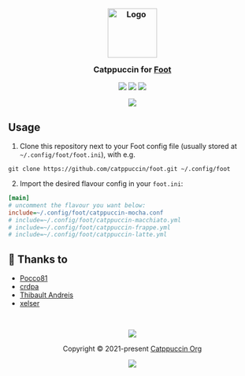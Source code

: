 <h3 align="center">
  <img src="https://raw.githubusercontent.com/catppuccin/catppuccin/main/assets/logos/exports/1544x1544_circle.png" width="100" alt="Logo"/><br/>
  <img src="https://raw.githubusercontent.com/catppuccin/catppuccin/main/assets/misc/transparent.png" height="30" width="0px"/>
  Catppuccin for <a href="https://codeberg.org/dnkl/foot">Foot</a>
  <img src="https://raw.githubusercontent.com/catppuccin/catppuccin/main/assets/misc/transparent.png" height="30" width="0px"/>
</h3>

<p align="center">
  <a href="https://github.com/catppuccin/foot/stargazers"><img src="https://img.shields.io/github/stars/catppuccin/foot?colorA=363a4f&colorB=b7bdf8&style=for-the-badge"></a>
  <a href="https://github.com/catppuccin/foot/issues"><img src="https://img.shields.io/github/issues/catppuccin/foot?colorA=363a4f&colorB=f5a97f&style=for-the-badge"></a>
  <a href="https://github.com/catppuccin/foot/contributors"><img src="https://img.shields.io/github/contributors/catppuccin/foot?colorA=363a4f&colorB=a6da95&style=for-the-badge"></a>
</p>

<p align="center">
  <img src="https://raw.githubusercontent.com/catppuccin/foot-catppuccin/main/assets/foot.png"/>
</p>

## Usage

1. Clone this repository next to your Foot config file (usually stored at `~/.config/foot/foot.ini`), with e.g.
```
git clone https://github.com/catppuccin/foot.git ~/.config/foot
```

2. Import the desired flavour config in your `foot.ini`:
```ini
[main]
# uncomment the flavour you want below:
include=~/.config/foot/catppuccin-mocha.conf
# include=~/.config/foot/catppuccin-macchiato.yml
# include=~/.config/foot/catppuccin-frappe.yml
# include=~/.config/foot/catppuccin-latte.yml
```

## 💝 Thanks to

- [Pocco81](https://github.com/Pocco81)
- [crdpa](https://github.com/crdpa)
- [Thibault Andreis](https://github.com/ThibaultAndreis)
- [xelser](https://github.com/xelser)

&nbsp;

<p align="center"><img src="https://raw.githubusercontent.com/catppuccin/catppuccin/main/assets/footers/gray0_ctp_on_line.svg?sanitize=true" /></p>
<p align="center">Copyright &copy; 2021-present <a href="https://github.com/catppuccin" target="_blank">Catppuccin Org</a>
<p align="center"><a href="https://github.com/catppuccin/catppuccin/blob/main/LICENSE"><img src="https://img.shields.io/static/v1.svg?style=for-the-badge&label=License&message=MIT&logoColor=d9e0ee&colorA=363a4f&colorB=b7bdf8"/></a></p>
